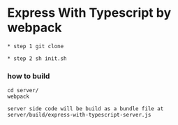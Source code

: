 # Express With Typescript by webpack

    * step 1 git clone
    
    * step 2 sh init.sh

### how to build
    cd server/
    webpack

    server side code will be build as a bundle file at server/build/express-with-typescript-server.js

